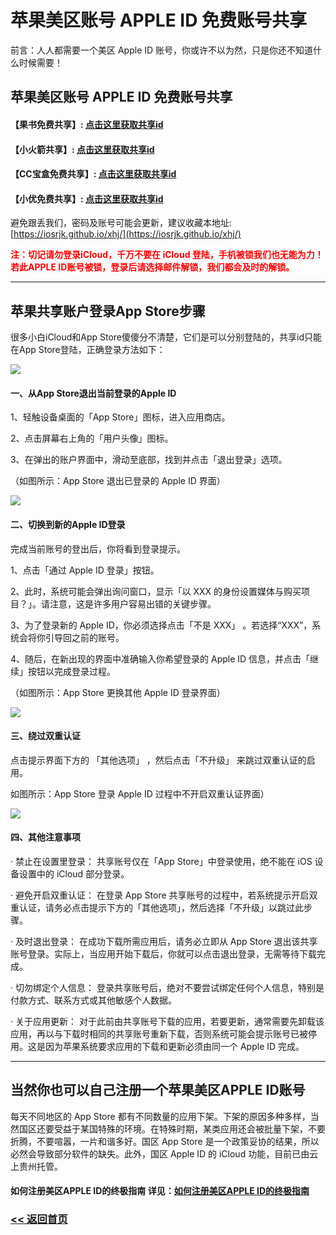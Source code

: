 # 苹果美区账号 APPLE ID 免费账号共享

前言：人人都需要一个美区 Apple ID 账号，你或许不以为然，只是你还不知道什么时候需要！

## 苹果美区账号 APPLE ID 免费账号共享

####  【果书免费共享】:  [点击这里获取共享id](https://idshare001.me/goso.html) 

####  【小火箭共享】:  [点击这里获取共享id](https://id.bocchi.vip/)

####  【CC宝盒免费共享】:  [点击这里获取共享id](https://ccbaohe.com/appleID/) 

####  【小优免费共享】:  [点击这里获取共享id](https://idfree.top/) 

避免跟丢我们，密码及账号可能会更新，建议收藏本地址: [https://iosrjk.github.io/xhj/](https://iosrjk.github.io/xhj/)


<p style="color: red; font-weight: bold;">注：切记请勿登录iCloud，千万不要在 iCloud 登陆，手机被锁我们也无能为力！若此APPLE ID账号被锁，登录后请选择邮件解锁，我们都会及时的解锁。</p>

<hr>

## 苹果共享账户登录App Store步骤

很多小白iCloud和App Store傻傻分不清楚，它们是可以分别登陆的，共享id只能在App Store登陆，正确登录方法如下：

![](https://img.muooy.com/img/1/2025/06/27/685e58601efd5.webp)


####  一、从App Store退出当前登录的Apple ID

1、轻触设备桌面的「App Store」图标，进入应用商店。

2、点击屏幕右上角的「用户头像」图标。

3、在弹出的账户界面中，滑动至底部，找到并点击「退出登录」选项。

（如图所示：App Store 退出已登录的 Apple ID 界面）

![](https://i.imgs.ovh/2025/10/29/7K3B5x.png)

####  二、切换到新的Apple ID登录

完成当前账号的登出后，你将看到登录提示。

1、点击「通过 Apple ID 登录」按钮。

2、此时，系统可能会弹出询问窗口，显示「以 XXX 的身份设置媒体与购买项目？」。请注意，这是许多用户容易出错的关键步骤。

3、为了登录新的 Apple ID，你必须选择点击「不是 XXX」 。若选择“XXX”，系统会将你引导回之前的账号。

4、随后，在新出现的界面中准确输入你希望登录的 Apple ID 信息，并点击「继续」按钮以完成登录过程。

（如图所示：App Store 更换其他 Apple ID 登录界面）

![](https://i.imgs.ovh/2025/10/29/7K3xjL.png)

####  三、绕过双重认证

点击提示界面下方的 「其他选项」 ，然后点击「不升级」 来跳过双重认证的启用。

如图所示：App Store 登录 Apple ID 过程中不开启双重认证界面）

![](https://i.imgs.ovh/2025/10/29/7K3XdM.png)

####  四、其他注意事项

· 禁止在设置里登录： 共享账号仅在「App Store」中登录使用，绝不能在 iOS 设备设置中的 iCloud 部分登录。

· 避免开启双重认证： 在登录 App Store 共享账号的过程中，若系统提示开启双重认证，请务必点击提示下方的「其他选项」，然后选择「不升级」以跳过此步骤。

· 及时退出登录： 在成功下载所需应用后，请务必立即从 App Store 退出该共享账号登录。实际上，当应用开始下载后，你就可以点击退出登录，无需等待下载完成。

· 切勿绑定个人信息： 登录共享账号后，绝对不要尝试绑定任何个人信息，特别是付款方式、联系方式或其他敏感个人数据。

· 关于应用更新： 对于此前由共享账号下载的应用，若要更新，通常需要先卸载该应用，再以与下载时相同的共享账号重新下载，否则系统可能会提示账号已被停用。这是因为苹果系统要求应用的下载和更新必须由同一个 Apple ID 完成。

<hr>

## 当然你也可以自己注册一个苹果美区APPLE ID账号

每天不同地区的 App Store 都有不同数量的应用下架。下架的原因多种多样，当然国区还要受益于某国特殊的环境。在特殊时期，某类应用还会被批量下架，不要折腾，不要喧嚣，一片和谐多好。国区 App Store 是一个政策妥协的结果，所以必然会导致部分软件的缺失。此外，国区 Apple ID 的 iCloud 功能，目前已由云上贵州托管。


####  如何注册美区APPLE ID的终极指南 详见：[如何注册美区APPLE ID的终极指南](https://iosrjk.github.io/xhj/apple_id)


### [<< 返回首页](https://iosrjk.github.io/xhj)
